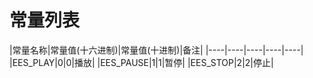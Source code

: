 # 常量列表
|常量名称|常量值(十六进制)|常量值(十进制)|备注|
|----|----|----|----|----|
|EES_PLAY|0|0|播放|
|EES_PAUSE|1|1|暂停|
|EES_STOP|2|2|停止|

